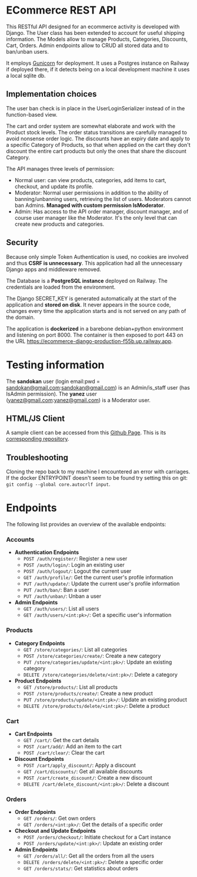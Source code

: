 # ECommerce REST API
This RESTful API designed for an ecommerce activity is developed with Django.
The User class has been extended to account for useful shipping information.
The Models allow to manage Products, Categories, Discounts, Cart, Orders.
Admin endpoints allow to CRUD all stored data and to ban/unban users.

It employs [Gunicorn](https://github.com/benoitc/gunicorn) for deployment.
It uses a Postgres instance on Railway if deployed there, if it detects being on a local development machine it uses a local sqlite db.

## Implementation choices
The user ban check is in place in the UserLoginSerializer instead of in the function-based view.

The cart and order system are somewhat elaborate and work with the Product stock levels. The order status transitions are carefully managed
to avoid nonsense order logic. 
The discounts have an expiry date and apply to a specific Category of Products, so that when applied on the cart they don't
discount the entire cart products but only the ones that share the discount Category.

The API manages three levels of permission:
- Normal user: can view products, categories, add items to cart, checkout, and update its profile.
- Moderator: Normal user permissions in addition to the ability of banning/unbanning users, retrieving the list of users. Moderators cannot ban Admins. **Managed with custom permission IsModerator**.
- Admin: Has access to the API order manager, discount manager, and of course user manager like the Moderator. It's the only level that can create new products and categories.

## Security
Because only simple Token Authentication is used, no cookies are involved and thus **CSRF is unnecessary**. This application had all the unnecessary Django apps and middleware removed. 

The Database is a **PostgreSQL instance** deployed on Railway. The credentials are loaded from the environment.

The Django SECRET_KEY is generated automatically at the start of the application and **stored on disk**. It never appears in the source code, changes
every time the application starts and is not served on any path of the domain.

The application is **dockerized** in a barebone debian+python environment and listening on port 8000. The container is then exposed to port 443 on the URL https://ecommerce-django-production-f55b.up.railway.app.


# Testing information
The **sandokan** user (login email:pwd = sandokan@gmail.com:sandokan@gmail.com) is an Admin/is_staff user (has IsAdmin permission).
The **yanez** user (yanez@gmail.com:yanez@gmail.com) is a Moderator user.
## HTML/JS Client
A sample client can be accessed from this [Github Page](https://loremol.github.io/ecommerce-client/). This is its [corresponding repository](https://github.com/loremol/ecommerce-client).
## Troubleshooting
Cloning the repo back to my machine I encountered an error with carriages. If the docker ENTRYPOINT doesn't seem
to be found try setting this on git: `git config --global core.autocrlf input`.

# Endpoints
The following list provides an overview of the available endpoints:
### Accounts
*   **Authentication Endpoints**
    *   `POST /auth/register/`: Register a new user
    *   `POST /auth/login/`: Login an existing user
    *   `POST /auth/logout/`: Logout the current user
    *   `GET /auth/profile/`: Get the current user's profile information
    *   `PUT /auth/update/`: Update the current user's profile information
    *   `PUT /auth/ban/`: Ban a user
    *   `PUT /auth/unban/`: Unban a user
*   **Admin Endpoints**
    *   `GET /auth/users/`: List all users
    *   `GET /auth/users/<int:pk>/`: Get a specific user's information

### Products
*   **Category Endpoints**
    * `GET /store/categories/`: List all categories
    * `POST /store/categories/create/`: Create a new category
    * `PUT /store/categories/update/<int:pk>/`: Update an existing category
    * `DELETE /store/categories/delete/<int:pk>/`: Delete a category
*   **Product Endpoints**
    * `GET /store/products/`: List all products
    * `POST /store/products/create/`: Create a new product
    * `PUT /store/products/update/<int:pk>/`: Update an existing product
    * `DELETE /store/products/delete/<int:pk>/`: Delete a product

### Cart
*   **Cart Endpoints**
    *   `GET /cart/`: Get the cart details
    *   `POST /cart/add/`: Add an item to the cart
    *   `POST /cart/clear/`: Clear the cart
*   **Discount Endpoints**
    *   `POST /cart/apply_discount/`: Apply a discount
    *   `GET /cart/discounts/`: Get all available discounts
    *   `POST /cart/create_discount/`: Create a new discount
    *   `DELETE /cart/delete_discount/<int:pk>/`: Delete a discount

### Orders
*   **Order  Endpoints**
    *   `GET /orders/`: Get own orders
    *   `GET /orders/<int:pk>/`: Get the details of a specific order
*   **Checkout and Update Endpoints**
    *   `POST /orders/checkout/`: Initiate checkout for a Cart instance
    *   `POST /orders/update/<int:pk>/`: Update an existing order
*   **Admin Endpoints**
    *   `GET /orders/all/`: Get all the orders from all the users
    *   `DELETE /orders/delete/<int:pk>/`: Delete a specific order
    *   `GET /orders/stats/`: Get statistics about orders